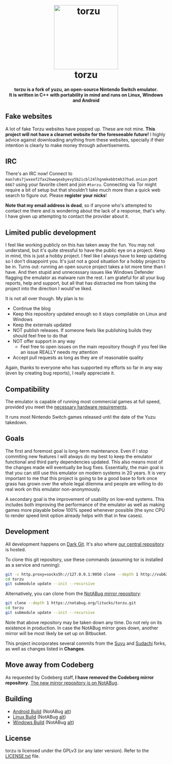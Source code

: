 <!--
SPDX-FileCopyrightText: 2018 yuzu Emulator Project - 2024 torzu Emulator Project
SPDX-License-Identifier: GPL-2.0-or-later
-->

<h1 align="center">
  <br>
  <a href="http://vub63vv26q6v27xzv2dtcd25xumubshogm67yrpaz2rculqxs7jlfqad.onion/torzu-emu/torzu"><img src="https://notabug.org/litucks/torzu/raw/master/dist/yuzu.png" alt="torzu" width="200"></a>
  <br>
  <b>torzu</b>
  <br>
</h1>

<h4 align="center"><b>torzu</b> is a fork of yuzu, an open-source Nintendo Switch emulator.
<br>
It is written in C++ with portability in mind and runs on Linux, Windows and Android
</h4>

## Fake websites

A lot of fake Torzu websites have popped up. These are not mine. **This project will not have a clearnet website for the foreseeable future!**
I highly advice against downloading anything from these websites, specially if their intention is clearly to make money through advertisements.

## IRC

There's an IRC now! Connect to `mao7u6s7jwxeof2fax2kwwqeabyevy5b2icbl24lhgnmkebbtmh37had.onion` port `6667` using your favorite client and join `#torzu`. Connecting via Tor might require a bit of setup but that shouldn't take much more than a quick web search to figure out.
Please **register your nicks**!

**Note that my email address is dead**, so if anyone who's attempted to contact me there and is wondering about the lack of a response, that's why. I have given up attempting to contact the provider about it.

## Limited public development

I feel like working publicly on this has taken away the fun. You may not understand, but it's quite stressful to have the public eye on a project.
Keep in mind, this is just a hobby project. I feel like I always have to keep updating so I don't disappoint you. It's just not a good situation for a hobby project to be in.
Turns out: running an open source project takes a lot more time than I have.
And then stupid and unnecessary issues like Windows Defender flagging the emulator as malware ruin the rest. I am grateful for all your bug reports, help and support, but all that has distracted me from taking the project into the direction I would've liked.

It is not all over though. My plan is to:
 - Continue the blog
 - Keep this repository updated enough so it stays compilable on Linux and Windows
 - Keep the externals updated
 - NOT publish releases. If someone feels like publishing builds they should feel free to do that
 - NOT offer support in any way
   - Feel free to open issues on the main repository though if you feel like an issue REALLY needs my attention
 - Accept pull requests as long as they are of reasonable quality

Again, thanks to everyone who has supported my efforts so far in any way (even by creating bug reports), I really appreciate it.

## Compatibility

The emulator is capable of running most commercial games at full speed, provided you meet the [necessary hardware requirements](http://web.archive.org/web/20240130133811/https://yuzu-emu.org/help/quickstart/#hardware-requirements).

It runs most Nintendo Switch games released until the date of the Yuzu takedown.

## Goals

The first and foremost goal is long-term maintenance. Even if I stop commiting new features I will always do my best to keep the emulator functional and third party dependencies updated. This also means most of the changes made will eventually be bug fixes.
Essentially, the main goal is that you can still use this emulator on modern systems in 20 years.
It is very important to me that this project is going to be a good base to fork once grass has grown over the whole legal dilemma and people are willing to do real work on this emulator non-anonymously.

A secondary goal is the improvement of usability on low-end systems. This includes both improving the performance of the emulator as well as making games more playable below 100% speed whenever possible (the sync CPU to render speed limit option already helps with that in few cases).

## Development

All development happens on [Dark Git](http://vub63vv26q6v27xzv2dtcd25xumubshogm67yrpaz2rculqxs7jlfqad.onion/). It's also where [our central repository](http://vub63vv26q6v27xzv2dtcd25xumubshogm67yrpaz2rculqxs7jlfqad.onion/torzu-emu/torzu) is hosted.

To clone this git repository, use these commands (assuming tor is installed as a service and running):

```bash
git -c http.proxy=socks5h://127.0.0.1:9050 clone --depth 1 http://vub63vv26q6v27xzv2dtcd25xumubshogm67yrpaz2rculqxs7jlfqad.onion/torzu-emu/torzu.git
cd torzu
git submodule update --init --recursive
```

Alternatively, you can clone from the [NotABug mirror repository](https://notabug.org/litucks/torzu):

```bash
git clone --depth 1 https://notabug.org/litucks/torzu.git
cd torzu
git submodule update --init --recursive
```

Note that above repository may be taken down any time. Do not rely on its existence in production. In case the NotABug mirror goes down, another mirror will be most likely be set up on Bitbucket.

This project incorporates several commits from the [Suyu](https://suyu.dev) and [Sudachi](https://github.com/sudachi-emu/sudachi) forks, as well as changes listed in **Changes**.

## Move away from Codeberg

As requested by Codeberg staff, **I have removed the Codeberg mirror repository**. [The new mirror repository is on NotABug](https://notabug.org/litucks/torzu).

## Building
<!--  -->
* [Android Build](http://vub63vv26q6v27xzv2dtcd25xumubshogm67yrpaz2rculqxs7jlfqad.onion/torzu-emu/torzu/src/branch/master/build-for-android.md) (NotABug [alt](https://notabug.org/litucks/torzu/src/master/build-for-android.md))
* [Linux Build](http://vub63vv26q6v27xzv2dtcd25xumubshogm67yrpaz2rculqxs7jlfqad.onion/torzu-emu/torzu/src/branch/master/build-for-linux.md) (NotABug [alt](https://notabug.org/litucks/torzu/src/master/build-for-linux.md))
* [Windows Build](http://vub63vv26q6v27xzv2dtcd25xumubshogm67yrpaz2rculqxs7jlfqad.onion/torzu-emu/torzu/src/branch/master/build-for-windows.md) (NotABug [alt](https://notabug.org/litucks/torzu/src/master/build-for-windows.md))

## License

torzu is licensed under the GPLv3 (or any later version). Refer to the [LICENSE.txt](./LICENSE.txt) file.
